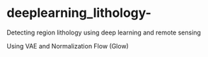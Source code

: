 # deeplearning_lithology-
Detecting region lithology using deep learning and remote sensing

Using VAE and Normalization Flow (Glow)
